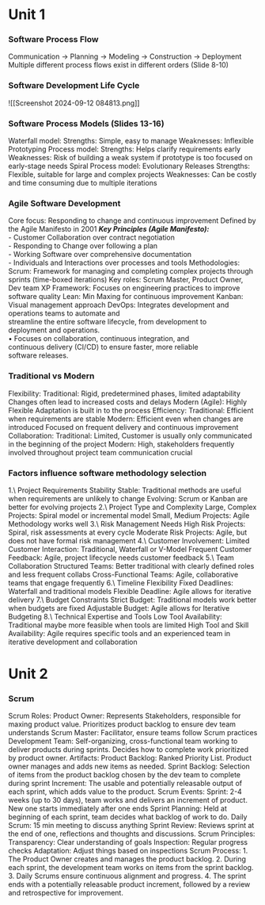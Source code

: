 # Unit 1
### Software Process Flow
Communication -> Planning -> Modeling -> Construction -> Deployment
Multiple different process flows exist in different orders (Slide 8-10)
### Software Development Life Cycle
![[Screenshot 2024-09-12 084813.png]]
### Software Process Models (Slides 13-16)
Waterfall model:
	Strengths: 
		Simple, easy to manage
	Weaknesses:
		Inflexible
Prototyping Process model:
	Strengths:
		Helps clarify requirements early
	Weaknesses:
		Risk of building a weak system if prototype is too focused on early-stage needs
Spiral Process model:
	Evolutionary Releases
	Strengths:
		Flexible, suitable for large and complex projects
	Weaknesses:
		Can be costly and time consuming due to multiple iterations 
### Agile Software Development
Core focus: Responding to change and continuous improvement
Defined by the Agile Manifesto in 2001
***Key Principles (Agile Manifesto):***  
	- Customer Collaboration over contract negotiation  
	- Responding to Change over following a plan  
	- Working Software over comprehensive documentation  
	- Individuals and Interactions over processes and tools
Methodologies:
	Scrum: 
		Framework for managing and completing complex projects through sprints (time-boxed iterations)
		Key roles: Scrum Master, Product Owner, Dev team
	XP Framework:
		Focuses on engineering practices to improve software quality
	Lean:
		Min Maxing for continuous improvement
	Kanban:
		Visual management approach
	DevOps:
		Integrates development and operations teams to automate and  
		streamline the entire software lifecycle, from development to  
		deployment and operations.  
		• Focuses on collaboration, continuous integration, and  
		continuous delivery (CI/CD) to ensure faster, more reliable  
		software releases.  
### Traditional vs Modern
Flexibility:
	Traditional:
		Rigid, predetermined phases, limited adaptability
		Changes often lead to increased costs and delays
	Modern (Agile):
		Highly Flexible
		Adaptation is built in to the process
Efficiency:
	Traditional:
		Efficient when requirements are stable
	Modern:
		Efficient even when changes are introduced
		Focused on frequent delivery and continuous improvement
Collaboration:
	Traditional:
		Limited, Customer is usually only communicated in the beginning of the project
	Modern:
		High, stakeholders frequently involved throughout project
		team communication crucial
### Factors influence software methodology selection 
1.\ Project Requirements Stability
	Stable:
		Traditional methods are useful when requirements are unlikely to change
	Evolving:
		Scrum or Kanban are better for evolving projects
2.\ Project Type and Complexity
	Large, Complex Projects:
		Spiral model or incremental model 
	Small, Medium Projects:
		Agile Methodology works well
3.\ Risk Management Needs
	High Risk Projects:
		Spiral, risk assessments at every cycle
	Moderate Risk Projects:
		Agile, but does not have formal risk management
4.\ Customer Involvement:
	Limited Customer Interaction:
		Traditional, Waterfall or V-Model
	Frequent Customer Feedback:
		Agile, project lifecycle needs customer feedback
5.\ Team Collaboration
	Structured Teams:
		Better traditional with clearly defined roles and less frequent collabs
	Cross-Functional Teams:
		Agile, collaborative teams that engage frequently
6.\ Timeline Flexibility 
	Fixed Deadlines:
		Waterfall and traditional models
	Flexible Deadline:
		Agile allows for iterative delivery
7.\ Budget Constraints
	Strict Budget:
		Traditional models work better when budgets are fixed
	Adjustable Budget:
		Agile allows for Iterative Budgeting
8.\ Technical Expertise and Tools
	Low Tool Availability:
		Traditional maybe more feasible when tools are limited
	High Tool and Skill Availability:
		Agile requires specific tools and an experienced team in iterative development and collaboration
# Unit 2
### Scrum
Scrum Roles:
	Product Owner:
		Represents Stakeholders, responsible for maxing product value. Prioritizes product backlog to ensure dev team understands 
	Scrum Master:
		Facilitator, ensure teams follow Scrum practices
	Development Team:
		Self-organizing, cross-functional team working to deliver products during sprints. Decides how to complete work prioritized by product owner.
Artifacts:
	Product Backlog:
		Ranked Priority List. Product owner manages and adds new items as needed.
	Sprint Backlog:
		Selection of items from the product backlog chosen by the dev team to complete during sprint
	Increment:
		The usable and potentially releasable output of each sprint, which adds value to the product.
Scrum Events:
	Sprint:
		2-4 weeks (up to 30 days), team works and delivers an increment of product. New one starts immediately after one ends
	Sprint Planning:
		Held at beginning of each sprint, team decides what backlog of work to do.
	Daily Scrum:
		15 min meeting to discuss anything
	Sprint Review:
		Reviews sprint at the end of one, reflections and thoughts and discussions.
Scrum Principles:
	Transparency:
		Clear understanding of goals
	Inspection:
		Regular progress checks
	Adaptation:
		Adjust things based on inspections
Scrum Process:
	1. The Product Owner creates and manages the
	product backlog.
	2. During each sprint, the development team
	works on items from the sprint backlog.
	3. Daily Scrums ensure continuous alignment
	and progress.
	4. The sprint ends with a potentially releasable
	product increment, followed by a review and
	retrospective for improvement.